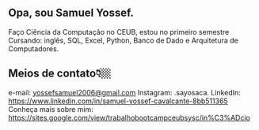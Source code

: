 ## Opa, sou Samuel Yossef.

   Faço Ciência da Computação no CEUB, estou no primeiro semestre
   Cursando: inglês, SQL, Excel, Python, Banco de Dado e Arquitetura de Computadores.
## Meios de contato👇🏼
   e-mail: yossefsamuel2006@gmail.com
   Instagram: .sayosaca.
   LinkedIn:  https://www.linkedin.com/in/samuel-yossef-cavalcante-8bb511365
Conheça mais sobre mim: https://sites.google.com/view/trabalhobootcampceubsysc/in%C3%ADcio
